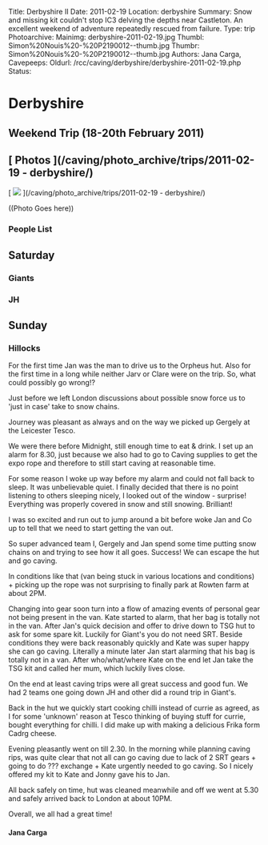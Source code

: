 Title: Derbyshire II
Date: 2011-02-19
Location: derbyshire
Summary: Snow and missing kit couldn't stop IC3 delving the depths near Castleton. An excellent weekend of adventure repeatedly rescued from failure.
Type: trip
Photoarchive:
Mainimg: derbyshire-2011-02-19.jpg
Thumbl: Simon%20Nouis%20-%20P2190012--thumb.jpg
Thumbr: Simon%20Nouis%20-%20P2190012--thumb.jpg
Authors: Jana Carga, 
Cavepeeps:
Oldurl: /rcc/caving/derbyshire/derbyshire-2011-02-19.php
Status:

#  Derbyshire 

##  Weekend Trip (18-20th February 2011) 

##  [ Photos ](/caving/photo_archive/trips/2011-02-19 - derbyshire/)

[ ![](derbyshire-2011-02-19.jpg) ](/caving/photo_archive/trips/2011-02-19 - derbyshire/)

((Photo Goes here)) 

###  People List 

##  Saturday 

###  Giants 

###  JH 

##  Sunday 

###  Hillocks 

For the first time Jan was the man to drive us to the Orpheus hut. Also for the first time in a long while neither Jarv or Clare were on the trip. So, what could possibly go wrong!? 

Just before we left London discussions about possible snow force us to 'just in case' take to snow chains. 

Journey was pleasant as always and on the way we picked up Gergely at the Leicester Tesco. 

We were there before Midnight, still enough time to eat &amp; drink. I set up an alarm for 8.30, just because we also had to go to Caving supplies to get the expo rope and therefore to still start caving at reasonable time. 

For some reason I woke up way before my alarm and could not fall back to sleep. It was unbelievable quiet. I finally decided that there is no point listening to others sleeping nicely, I looked out of the window - surprise! Everything was properly covered in snow and still snowing. Brilliant! 

I was so excited and run out to jump around a bit before woke Jan and Co up to tell that we need to start getting the van out. 

So super advanced team I, Gergely and Jan spend some time putting snow chains on and trying to see how it all goes. Success! We can escape the hut and go caving. 

In conditions like that (van being stuck in various locations and conditions) + picking up the rope was not surprising to finally park at Rowten farm at about 2PM. 

Changing into gear soon turn into a flow of amazing events of personal gear not being present in the van. Kate started to alarm, that her bag is totally not in the van. After Jan's quick decision and offer to drive down to TSG hut to ask for some spare kit. Luckily for Giant's you do not need SRT. Beside conditions they were back reasonably quickly and Kate was super happy she can go caving. Literally a minute later Jan start alarming that his bag is totally not in a van. After who/what/where Kate on the end let Jan take the TSG kit and called her mum, which luckily lives close. 

On the end at least caving trips were all great success and good fun. We had 2 teams one going down JH and other did a round trip in Giant's. 

Back in the hut we quickly start cooking chilli instead of currie as agreed, as I for some 'unknown' reason at Tesco thinking of buying stuff for currie, bought everything for chilli. I did make up with making a delicious Frika form Cadrg cheese. 

Evening pleasantly went on till 2.30. In the morning while planning caving rips, was quite clear that not all can go caving due to lack of 2 SRT gears + going to do ??? exchange + Kate urgently needed to go caving. So I nicely offered my kit to Kate and Jonny gave his to Jan. 

All back safely on time, hut was cleaned meanwhile and off we went at 5.30 and safely arrived back to London at about 10PM. 

Overall, we all had a great time! 

####  Jana Carga 
